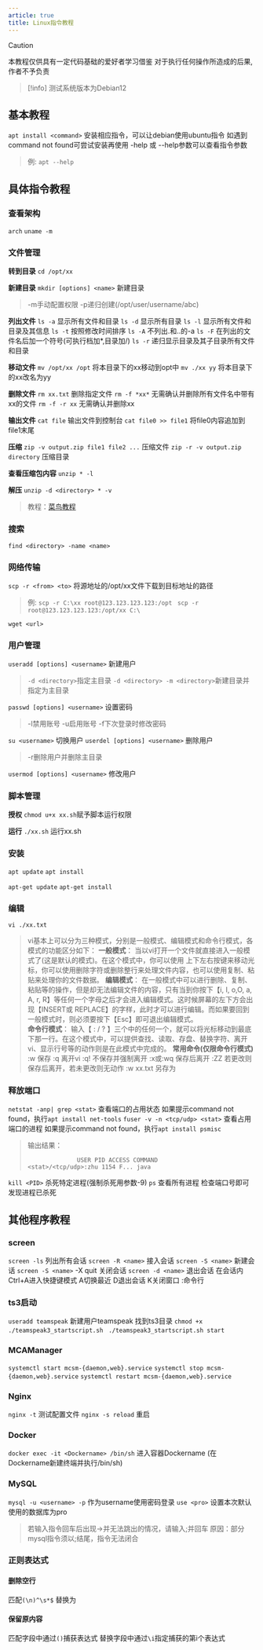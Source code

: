 ```yaml
---
article: true
title: Linux指令教程
---
```

> [!caution]
> 本教程仅供具有一定代码基础的爱好者学习借鉴
> 对于执行任何操作所造成的后果, 作者不予负责

> [!info]
> 测试系统版本为Debian12

## 基本教程
`apt install <command>` 安装相应指令，可以让debian使用ubuntu指令
如遇到command not found可尝试安装再使用
-help 或 --help参数可以查看指令参数
> 例: `apt --help`

## 具体指令教程

### 查看架构
`arch`
`uname -m`


### 文件管理
**转到目录**
`cd /opt/xx`

**新建目录**
`mkdir [options] <name>` 新建目录
> -m手动配置权限 -p递归创建(/opt/user/username/abc)

**列出文件**
`ls -a` 显示所有文件和目录
`ls -d` 显示所有目录
`ls -l` 显示所有文件和目录及其信息
`ls -t` 按照修改时间排序
`ls -A` 不列出.和..的-a 
`ls -F` 在列出的文件名后加一个符号(可执行档加*,目录加/)
`ls -r` 递归显示目录及其子目录所有文件和目录

**移动文件**
`mv /opt/xx /opt` 将本目录下的xx移动到opt中
`mv ./xx yy` 将本目录下的xx改名为yy

**删除文件**
`rm xx.txt` 删除指定文件
`rm -f *xx*` 无需确认并删除所有文件名中带有xx的文件
`rm -f -r xx` 无需确认并删除xx

**输出文件**
`cat file` 输出文件到控制台
`cat file0 >> file1` 将file0内容追加到file1末尾


**压缩**
`zip -v output.zip file1 file2 ...` 压缩文件
`zip -r -v output.zip directory` 压缩目录

**查看压缩包内容**
`unzip * -l`

**解压**
`unzip -d <directory> * -v`
> 教程：[菜鸟教程](https://www.runoob.com/linux/linux-comm-unzip.html)

### 搜索
`find <directory> -name <name>`

### 网络传输
`scp -r <from> <to>` 将源地址的/opt/xx文件下载到目标地址的路径
> 例:
> `scp -r C:\xx root@123.123.123.123:/opt `
> `scp -r root@123.123.123.123:/opt/xx C:\`

`wget <url>`

### 用户管理
`useradd [options] <username>` 新建用户
> `-d <directory>`指定主目录 `-d <directory> -m <directory>`新建目录并指定为主目录

`passwd [options] <username>` 设置密码
> -l禁用账号 -u启用账号 -f下次登录时修改密码

`su <username>` 切换用户
`userdel [options] <username>` 删除用户
> -r删除用户并删除主目录

`usermod [options] <username>` 修改用户



### 脚本管理
**授权**
`chmod u+x xx.sh`赋予脚本运行权限

**运行**
`./xx.sh` 运行xx.sh


### 安装
`apt update`
`apt install`

`apt-get update`
`apt-get install`


### 编辑
`vi ./xx.txt`

> vi基本上可以分为三种模式，分别是一般模式、编辑模式和命令行模式，各模式的功能区分如下：
**一般模式**：
 当以vi打开一个文件就直接进入一般模式了(这是默认的模式)。在这个模式中，你可以使用 上下左右按键来移动光标，你可以使用删除字符或删除整行来处理文件内容，也可以使用复制、粘贴来处理你的文件数据。
**编辑模式**：
 在一般模式中可以进行删除、复制、粘贴等的操作，但是却无法编辑文件的内容，只有当到你按下【i, I, o,O, a, A, r, R】等任何一个字母之后才会进入编辑模式。这时候屏幕的左下方会出现【INSERT或 REPLACE】的字样，此时才可以进行编辑。而如果要回到一般模式时，则必须要按下【Esc】即可退出编辑模式。   
**命令行模式**：
 输入【 : / ? 】三个中的任何一个，就可以将光标移动到最底下那一行。在这个模式中，可以提供查找、读取、存盘、替换字符、离开vi、显示行号等的动作则是在此模式中完成的。
**常用命令(仅限命令行模式)**
 :w 保存
 :q 离开vi
 :q! 不保存并强制离开
 :x或:wq 保存后离开
 :ZZ 若更改则保存后离开，若未更改则无动作
 :w xx.txt 另存为

### 释放端口
`netstat -anp| grep <stat>` 查看端口的占用状态 如果提示command not found，执行`apt install net-tools`
`fuser -v -n <tcp/udp> <stat>` 查看占用端口的进程 如果提示command not found，执行`apt install psmisc`
>输出结果：
>```
>               USER PID ACCESS COMMAND
><stat>/<tcp/udp>:zhu 1154 F... java
>```

`kill <PID>` 杀死特定进程(强制杀死用参数-9)
`ps` 查看所有进程 检查端口号即可发现进程已杀死

## 其他程序教程
### screen
`screen -ls` 列出所有会话
`screen -R <name>` 接入会话
`screen -S <name>` 新建会话
`screen -S <name>` -X quit 关闭会话
`screen -d <name>` 退出会话
在会话内Ctrl+A进入快捷键模式 A切换最近 D退出会话 K关闭窗口 :命令行


### ts3启动
`useradd teamspeak` 新建用户teamspeak
找到ts3目录
`chmod +x ./teamspeak3_startscript.sh `
`./teamspeak3_startscript.sh start `

### MCAManager
`systemctl start mcsm-{daemon,web}.service`
`systemctl stop mcsm-{daemon,web}.service`
`systemctl restart mcsm-{daemon,web}.service`

### Nginx
`nginx -t` 测试配置文件
`nginx -s reload` 重启

### Docker
`docker exec -it <Dockername> /bin/sh` 进入容器Dockername (在Dockername新建终端并执行/bin/sh)

### MySQL
`mysql -u <username> -p` 作为username使用密码登录
`use <pro>` 设置本次默认使用的数据库为pro
> 若输入指令回车后出现->并无法跳出的情况，请输入;并回车
> 原因：部分mysql指令须以;结尾，指令无法闭合

### 正则表达式
#### 删除空行
匹配`(\n)^\s*$`
替换为` `

#### 保留原内容
匹配字段中通过`()`捕获表达式
替换字段中通过`\i`指定捕获的第i个表达式